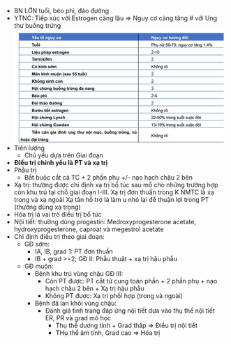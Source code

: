- BN LỚN tuổi, béo phì, đáo đường
- YTNC: Tiếp xúc với Estrogen càng lâu => Nguy cơ càng tăng # với Ung thư buồng trứng
![UNG THƯ NỘI MẠC TỬ CUNG-1686927741002.jpeg](../../../200%20Files/image/image/UNG%20TH%C6%AF%20N%E1%BB%98I%20M%E1%BA%A0C%20T%E1%BB%AC%20CUNG-1686927741002.jpeg)
- Tiên lượng
	- Chủ yếu dựa trên Giai đoạn
- **ĐIều trị chính yếu là PT và xạ trị**
- Phẫu trị
	- Bắt buộc cắt cả TC + 2 phần phụ +/- nạo hạch chậu 2 bên
- Xạ trị: thường được chỉ định xạ trị bổ túc sau mổ cho những trường hợp còn khu trú tại chỗ giai đoạn I-III. Xạ trị đơn thuần trong K NMTC là xạ trong và xạ ngoài Xạ tân hỗ trợ là làm u nhỏ lại để thuận lợi trong PT (thường dùng xạ trong)
- Hóa trị là vai trò điều trị bổ túc
- Nội tiết: thường dùng progestin: Medroxyprogesterone acetate, hydroxyprogesterone, caproat và megestrol acetate
- Chỉ định điều trị theo giai đoạn:
	- GĐ sớm:
		- IA, IB, grad 1: PT đơn thuần
		- IB + grad >=2; GĐ II: Phẫu thuật + xạ trị hậu phẫu
	- GĐ muộn:
		- Bệnh khu trú vùng chậu GĐ III:
			- Còn PT được: PT cắt tử cung toàn phần + 2 phần phụ + nạo hạch chậu 2 bên + Xạ trị hậu phẫu
			- Không PT được: Xạ trị phối hợp (trong và ngoài)
		- Bệnh đã lan khỏi vùng chậu:
			- Đánh giá tình trạng đáp ứng nội tiết dựa vào thụ thể nội tiết ER, PR và grad mô học
				- Thụ thể dương tính + Grad thấp => Điều trị nội tiết
				- THụ thể âm tính, Grad cao => Hóa trị